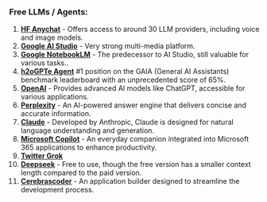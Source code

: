 ### Free LLMs / Agents:

1. [**HF Anychat**](https://huggingface.co/spaces/akhaliq/anychat) - Offers access to around 30 LLM providers, including voice and image models.
2. [**Google AI Studio**](https://aistudio.google.com/live) - Very strong multi-media platform.
3. [**Google NotebookLM**](https://notebooklm.google.com/notebook/) - The predecessor to AI Studio, still valuable for various tasks.. 
4. [**h2oGPTe Agent**](https://h2ogpte.genai.h2o.ai/) #1 position on the GAIA (General AI Assistants) benchmark leaderboard with an unprecedented score of 65%.
5. [**OpenAI**](https://chatgpt.com/) - Provides advanced AI models like ChatGPT, accessible for various applications.
6. [**Perplexity**](https://www.perplexity.ai/) - An AI-powered answer engine that delivers concise and accurate information.
7. [**Claude**](https://claude.ai/new) - Developed by Anthropic, Claude is designed for natural language understanding and generation.
8. [**Microsoft Copilot**](https://copilot.microsoft.com/chats/) - An everyday companion integrated into Microsoft 365 applications to enhance productivity.
9. [**Twitter Grok**](https://x.com/i/grok)
10. [**Deepseek**](https://chat.deepseek.com/) - Free to use, though the free version has a smaller context length compared to the paid version. 
11. [**Cerebrascoder**](https://cerebrascoder.com/) - An application builder designed to streamline the development process.